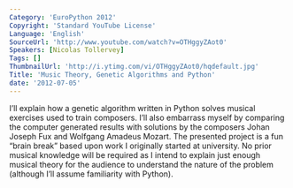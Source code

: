 ```yaml
---
Category: 'EuroPython 2012'
Copyright: 'Standard YouTube License'
Language: 'English'
SourceUrl: 'http://www.youtube.com/watch?v=OTHggyZAot0'
Speakers: [Nicolas Tollervey]
Tags: []
ThumbnailUrl: 'http://i.ytimg.com/vi/OTHggyZAot0/hqdefault.jpg'
Title: 'Music Theory, Genetic Algorithms and Python'
date: '2012-07-05'
---
```

I’ll explain how a genetic algorithm written in Python solves musical
exercises used to train composers. I’ll also embarrass myself by comparing the
computer generated results with solutions by the composers Johan Joseph Fux
and Wolfgang Amadeus Mozart. The presented project is a fun “brain break”
based upon work I originally started at university. No prior musical knowledge
will be required as I intend to explain just enough musical theory for the
audience to understand the nature of the problem (although I’ll assume
familiarity with Python).
